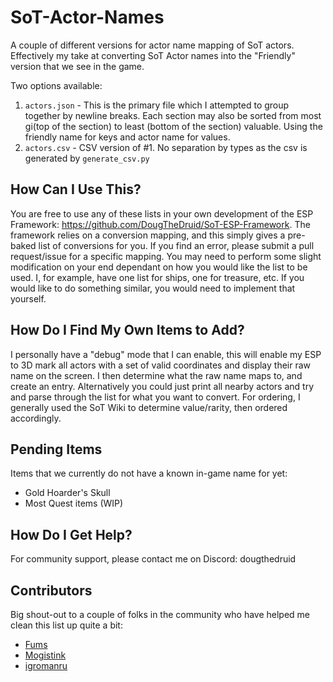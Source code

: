 # SoT-Actor-Names
A couple of different versions for actor name mapping of SoT actors. Effectively my take at converting
SoT Actor names into the "Friendly" version that we see in the game. 

Two options available:
1) `actors.json` - This is the primary file which I attempted to group together by newline breaks. Each
section may also be sorted from most gi(top of the section) to least (bottom of the section) valuable.
Using the friendly name for keys and actor name for values.
2) `actors.csv` - CSV version of #1. No separation by types as the csv is generated by `generate_csv.py`


## How Can I Use This?
You are free to use any of these lists in your own development of the ESP Framework: https://github.com/DougTheDruid/SoT-ESP-Framework. The framework 
relies on a conversion mapping, and this simply gives a pre-baked list of conversions for you. If you find an error, please submit a pull 
request/issue for a specific mapping. You may need to perform some slight modification on your end dependant on how
you would like the list to be used. I, for example, have one list for ships, one for treasure, etc. If
you would like to do something similar, you would need to implement that yourself.

## How Do I Find My Own Items to Add?
I personally have a "debug" mode that I can enable, this will enable my ESP to 3D mark all actors with a set of valid coordinates and display
their raw name on the screen. I then determine what the raw name maps to, and create an entry. Alternatively you could just print all nearby
actors and try and parse through the list for what you want to convert. For ordering, I generally
used the SoT Wiki to determine value/rarity, then ordered accordingly.

## Pending Items
Items that we currently do not have a known in-game name for yet:
- Gold Hoarder's Skull
- Most Quest items (WIP)

## How Do I Get Help?
For community support, please contact me on Discord: dougthedruid

## Contributors
Big shout-out to a couple of folks in the community who have helped me clean this list up quite a bit:
- [Fums](https://www.unknowncheats.me/forum/members/3448941.html)
- [Mogistink](https://www.unknowncheats.me/forum/members/3434160.html)
- [igromanru](https://github.com/igromanru/SoT-SDK-Guide/blob/master/sites/Actors.md)
